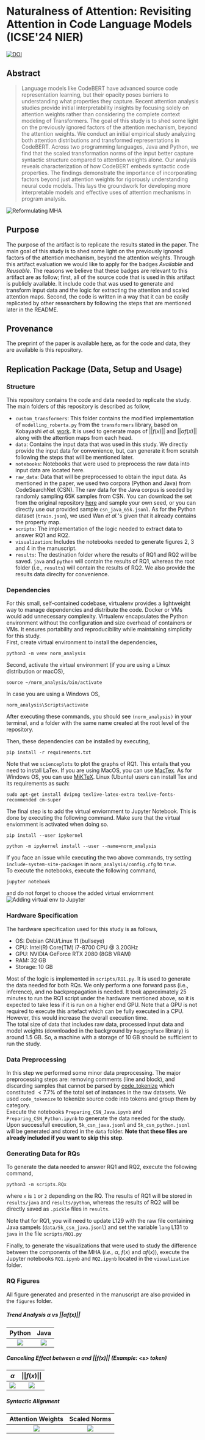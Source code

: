 # Naturalness of Attention: Revisiting Attention in Code Language Models (ICSE'24 NIER)
[![DOI](https://zenodo.org/badge/DOI/10.5281/zenodo.10439287.svg)](https://doi.org/10.5281/zenodo.10439287)

## Abstract
> Language models like CodeBERT have advanced source code representation learning, but their opacity poses barriers to understanding what properties they capture. Recent attention analysis studies provide initial interpretability insights by focusing solely on attention weights rather than considering the complete context modeling of Transformers. 
The goal of this study is to shed some light on the previously ignored factors of the attention mechanism, beyond the attention weights.
We conduct an initial empirical study analyzing both attention distributions and transformed representations in CodeBERT. Across two programming languages, Java and Python, we find that the scaled transformation norms of the input better capture syntactic structure compared to attention weights alone. Our analysis reveals characterization of how CodeBERT embeds syntactic code properties. The findings demonstrate the importance of incorporating factors beyond just attention weights for rigorously understanding neural code models. This lays the groundwork for developing more interpretable models and effective uses of attention mechanisms in program analysis.

![Reformulating MHA](./figures/main.png)

## Purpose
The purpose of the artifact is to replicate the results stated in the paper. The main goal of this study is to shed some light on the previously ignored factors of the attention mechanism, beyond the attention weights. Through this artifact evaluation we would like to apply for the badges _Available_ and _Reusable_. The reasons we believe that these badges are relevant to this artifact are as follow; first, all of the source code that is used in this artifact is publicly available. It include code that was used to generate and transform input data and the logic for extracting the attention and scaled attention maps. Second, the code is written in a way that it can be easily replicated by other researchers by following the steps that are mentioned later in the README.

## Provenance
The preprint of the paper is available [here](https://arxiv.org/abs/2311.13508), as for the code and data, they are available is this repository.

## Replication Package (Data, Setup and Usage)

### Structure
This repository contains the code and data needed to replicate the study. The main folders of this repository is described as follow,
- `custom_transformers`: This folder contains the modified implementation of `modelling_roberta.py` from the `transformers` library, based on Kobayashi _et al._ [work](https://github.com/gorokoba560/norm-analysis-of-transformer). It is used to generate maps of $||f(x)||$ and $||\alpha f(x)||$ along with the attention maps from each head.
- `data`: Contains the input data that was used in this study. We directly provide the input data for convenience, but, can generate it from scratsh following the steps that will be mentioned later.
- `notebooks`: Notebooks that were used to preprocess the raw data into input data are located here.
- `raw_data`: Data that will be preprocessed to obtain the input data. As mentioned in the paper, we used two corpora (Python and Java) from CodeSearchNet (CSN). The raw data for the Java corpus is seeded by randomly sampling 65K samples from CSN. You can download the set from the original repository [here](https://github.com/github/CodeSearchNet#data) and sample your own seed, or you can directly use our provided sample `csn_java_65k.jsonl`. As for the Python dataset (`train.json`), we used Wan _et al._'s given that it already contains the property map.
- `scripts`: The implementation of the logic needed to extract data to answer RQ1 and RQ2.
- `visualization`: Includes the notebooks needed to generate figures 2, 3 and 4 in the manuscript.
- `results`: The destination folder where the results of RQ1 and RQ2 will be saved. `java` and `python` will contain the results of RQ1, whereas the root folder (i.e., `results`) will contain the results of RQ2. We also provide the results data direclty for convenience.

### Dependencies
For this small, self-contained codebase, virtualenv provides a lightweight way to manage dependencies and distribute the code. Docker or VMs would add unnecessary complexity. Virtualenv encapsulates the Python environment without the configuration and size overhead of containers or VMs. It ensures portability and reproducibility while maintaining simplicity for this study.  
First, create virtual environment to install the dependencies,  
```console
python3 -m venv norm_analysis
```
Second, activate the virtual environment (if you are using a Linux distribution or macOS),
```console
source ~/norm_analysis/bin/activate
``` 
In case you are using a Windows OS,  
```console
norm_analysis\Scripts\activate
```  
After executing these commands, you should see `(norm_analysis)` in your terminal, and a folder with the same name created at the root level of the repository.

Then, these dependencies can be installed by executing,   
```console
pip install -r requirements.txt
```

Note that we `scienceplots` to plot the graphs of RQ1. This entails that you need to install LaTex. If you are using MacOS, you can use [MacTex](https://www.tug.org/mactex/). As for Windows OS, you can use [MiKTeX](https://miktex.org/). Linux (Ubuntu) users can install Tex and its requirements as such:
```
sudo apt-get install dvipng texlive-latex-extra texlive-fonts-recommended cm-super
```

The final step is to add the virtual enviornment to Jupyter Notebook. This is done by executing the following command. Make sure that the virtual enviornment is activated when doing so.

```console
pip install --user ipykernel
```
```console
python -m ipykernel install --user --name=norm_analysis
```
If you face an issue while executing the two above commands, try setting `include-system-site-packages` in `norm_analysis/config.cfg` to `true`.  
To execute the notebooks, execute the following command,
```console
jupyter notebook
```
and do not forget to choose the added virtual enviornment  
![Adding virtual env to Jupyter](./figures/jupyter.png)
### Hardware Specification
The hardware specification used for this study is as follows,  
- OS: Debian GNU/Linux 11 (bullseye)
- CPU: Intel(R) Core(TM) i7-8700 CPU @ 3.20GHz
- GPU: NVIDIA GeForce RTX 2080 (8GB VRAM)
- RAM: 32 GB
- Storage: 10 GB

Most of the logic is implemented in `scripts/RQ1.py`. It is used to generate the data needed for both RQs. We only perform a one forward pass (i.e., inference), and no backpropagation is needed. It took approximately 25 minutes to run the RQ1 script under the hardware mentioned above, so it is expected to take less if it is run on a higher end GPU. Note that a GPU is not required to execute this artefact which can be fully executed in a CPU. However, this would increase the overall execution time.  
The total size of data that includes raw data, processed input data and model weights (downloaded in the background by `huggingface` library) is around 1.5 GB. So, a machine with a storage of 10 GB should be sufficient to run the study.

### Data Preprocessing
In this step we performed some minor data preprocessing. The major preprocessing steps are: removing comments (line and block), and discarding samples that cannot be parsed by [code_tokenize](https://github.com/cedricrupb/code_tokenize) which constituted $< 7.7\%$ of the total set of instances in the raw datasets. We used `code_tokenize` to tokenize source code into tokens and group them by category.  
Execute the notebooks `Preparing_CSN_Java.ipynb` and `Preparing_CSN_Python.ipynb` to generate the data needed for the study. Upon successfull execution, `5k_csn_java.jsonl` and `5k_csn_python.jsonl` will be generated and stored in the `data` folder. **Note that these files are already included if you want to skip this step**.

### Generating Data for RQs
To generate the data needed to answer RQ1 and RQ2, execute the following command,  
```console
python3 -m scripts.RQx
```  
where `x` is `1` or `2` depending on the RQ. The results of RQ1 will be stored in `results/java` and `results/python`, whereas the results of RQ2 will be directly saved as `.pickle` files in `results`.  

Note that for RQ1, you will need to update L129 with the raw file containing Java sampels (`data/5k_csn_java.jsonl`) and set the variable `lang` L131 to `java` in the file `scripts/RQ1.py`

Finally, to generate the visualizations that were used to study the difference between the components of the MHA (_i.e.,_ $\alpha$, $f(x)$ and $\alpha f(x)$), execute the Jupyter notebooks `RQ1.ipynb` and `RQ2.ipynb` located in the `visualization` folder.

### RQ Figures

All figure generated and presented in the manuscript are also provided in the `figures` folder.

##### Trend Analysis $\alpha$ vs $||\alpha f(x)||$

Python             |  Java
:-------------------------:|:-------------------------:
![](./figures/fig2_a_vs_afx_python.png)  |  ![](./figures/fig2_a_vs_afx_python.png)

##### Cancelling Effect between $\alpha$ and $||f(x)||$ (Example: \<s\> token)

$\alpha$             |  $\|\|f(x)\|\|$
:-------------------------:|:-------------------------:
![](https://github.com/SMART-Dal/norm-analysis-clm/blob/main/figures/fig3_java_SEP_alpha_cropped.png?raw=true)  |  ![](https://github.com/SMART-Dal/norm-analysis-clm/blob/main/figures/fig3_java_SEP_fx_cropped.png?raw=true)


##### Syntactic Alignment
Attention Weights             |  Scaled Norms
:-------------------------:|:-------------------------:
![](./figures/fig4_ast_agreement_attn-1.png)  |  ![](./figures/fig4_ast_agreement_afx-1.png)